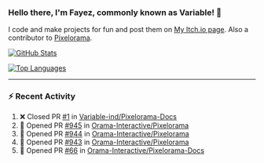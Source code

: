 ### Hello there, I'm Fayez, commonly known as Variable! 👋
I code and make projects for fun and post them on [My Itch.io page](https://variable-industries.itch.io/). Also a contributor to [Pixelorama](https://github.com/Orama-Interactive/Pixelorama).

[![GitHub Stats](https://github-readme-stats.vercel.app/api/?username=Variable-ind&show_icons=true&theme=merko)](https://github.com/anuraghazra/github-readme-stats)

[![Top Languages](https://github-readme-stats.vercel.app/api/top-langs/?username=Variable-ind&layout=compact&theme=merko)](https://github.com/anuraghazra/github-readme-stats)

---

### :zap: Recent Activity

<!--START_SECTION:activity-->
1. ❌ Closed PR [#1](https://github.com/Variable-ind/Pixelorama-Docs/pull/1) in [Variable-ind/Pixelorama-Docs](https://github.com/Variable-ind/Pixelorama-Docs)
2. 💪 Opened PR [#945](https://github.com/Orama-Interactive/Pixelorama/pull/945) in [Orama-Interactive/Pixelorama](https://github.com/Orama-Interactive/Pixelorama)
3. 💪 Opened PR [#944](https://github.com/Orama-Interactive/Pixelorama/pull/944) in [Orama-Interactive/Pixelorama](https://github.com/Orama-Interactive/Pixelorama)
4. 💪 Opened PR [#943](https://github.com/Orama-Interactive/Pixelorama/pull/943) in [Orama-Interactive/Pixelorama](https://github.com/Orama-Interactive/Pixelorama)
5. 💪 Opened PR [#66](https://github.com/Orama-Interactive/Pixelorama-Docs/pull/66) in [Orama-Interactive/Pixelorama-Docs](https://github.com/Orama-Interactive/Pixelorama-Docs)
<!--END_SECTION:activity-->

<!--
**Variable-ind/Variable-ind** is a ✨ _special_ ✨ repository because its `README.md` (this file) appears on your GitHub profile.

Here are some ideas to get you started:
- 🌱 I’m currently studying at ...
- 🔭 I’m currently working on ...
- 👯 I’m looking to collaborate on ...
- 🤔 I’m looking for help with ...
- 💬 Ask me about ...
- 📫 How to reach me: ...
- ⚡ Fun fact: ...
-->
